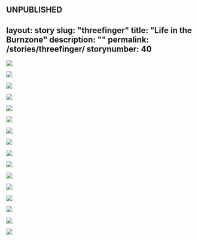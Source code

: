 UNPUBLISHED
---
layout: story
slug: "threefinger"
title:  "Life in the Burnzone"
description: ""
permalink: /stories/threefinger/
storynumber: 40
---

![](/images/{{page.slug}}/0471-2.jpg)

![](/images/{{page.slug}}/0493.jpg)

![](/images/{{page.slug}}/0496.jpg)

![](/images/{{page.slug}}/0525.jpg)

![](/images/{{page.slug}}/0534.jpg)

![](/images/{{page.slug}}/0555.jpg)

![](/images/{{page.slug}}/0584.jpg)

![](/images/{{page.slug}}/0603-2.jpg)

![](/images/{{page.slug}}/0610.jpg)

![](/images/{{page.slug}}/0623.jpg)

![](/images/{{page.slug}}/0632.jpg)

![](/images/{{page.slug}}/0650.jpg)

![](/images/{{page.slug}}/0682.jpg)

![](/images/{{page.slug}}/0736.jpg)

![](/images/{{page.slug}}/0754.jpg)

![](/images/{{page.slug}}/0762.jpg)
